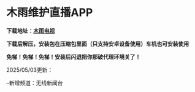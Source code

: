 # **木雨维护直播APP**



**下载地址：[木雨电视](https://wp.wsmywlkj.top/f/1oWsY/%E6%9C%A8%E9%9B%A8%E7%94%B5%E8%A7%86.7z)**



**下载后解压，安装包在压缩包里面（只支持安卓设备使用）车机也可安装使用**


**免梯！免梯！免梯！安装后闪退把你那破代理环境关了！**




2025/05/03更新：

–新增频道：无线新闻台
